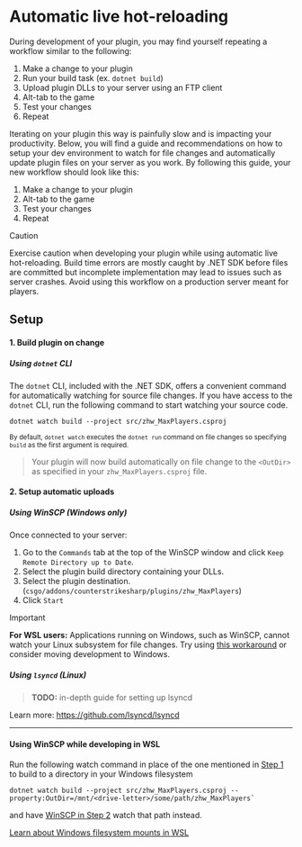 # Automatic live hot-reloading

During development of your plugin, you may find yourself repeating a workflow 
similar to the following:
1. Make a change to your plugin
2. Run your build task (ex. `dotnet build`)
3. Upload plugin DLLs to your server using an FTP client
4. Alt-tab to the game
5. Test your changes
6. Repeat

Iterating on your plugin this way is painfully slow and is impacting your productivity.
Below, you will find a guide and recommendations on how to setup your dev environment
to watch for file changes and automatically update plugin files on your server as you work.
By following this guide, your new workflow should look like this:
1. Make a change to your plugin
2. Alt-tab to the game
3. Test your changes
4. Repeat

> [!CAUTION]
> Exercise caution when developing your plugin while using automatic live hot-reloading.
> Build time errors are mostly caught by .NET SDK before files are committed 
> but incomplete implementation may lead to issues such as server crashes.
> Avoid using this workflow on a production server meant for players.

## Setup

#### 1. Build plugin on change

##### Using `dotnet` CLI
The `dotnet` CLI, included with the .NET SDK, offers a convenient command for 
automatically watching for source file changes. If you have access to the `dotnet`
CLI, run the following command to start watching your source code.
```shell
dotnet watch build --project src/zhw_MaxPlayers.csproj
```
<sup>By default, `dotnet watch` executes the `dotnet run` command on file changes
so specifying `build` as the first argument is required.</sup>

> Your plugin will now build automatically on file change to the `<OutDir>` as 
> specified in your `zhw_MaxPlayers.csproj` file.

#### 2. Setup automatic uploads

##### Using WinSCP (Windows only)
Once connected to your server:
1. Go to the `Commands` tab at the top of the WinSCP window
and click `Keep Remote Directory up to Date`.
2. Select the plugin build directory containing your DLLs.
3. Select the plugin destination.
(`csgo/addons/counterstrikesharp/plugins/zhw_MaxPlayers`)
4. Click `Start`

> [!IMPORTANT]
> **For WSL users:**
> Applications running on Windows, such as WinSCP, cannot watch your Linux subsystem for file
> changes. Try using [this workaround](#using-winscp-while-developing-in-wsl) or consider
> moving development to Windows.

##### Using `lsyncd` (Linux)
> **TODO:** in-depth guide for setting up lsyncd

Learn more: https://github.com/lsyncd/lsyncd

___

#### Using WinSCP while developing in WSL
Run the following watch command in place of the one mentioned in 
[Step 1](#1-build-plugin-on-change) to build to a directory in your Windows filesystem
```shell
dotnet watch build --project src/zhw_MaxPlayers.csproj --property:OutDir=/mnt/<drive-letter>/some/path/zhw_MaxPlayers`
```
and have [WinSCP in Step 2](#2-setup-automatic-uploads) watch that path instead.

[Learn about Windows filesystem mounts in WSL](https://blogs.windows.com/windowsdeveloper/2016/07/22/fun-with-the-windows-subsystem-for-linux/#Working%20with%20Windows%20files:~:text=Working%20with%20Windows%20files)
